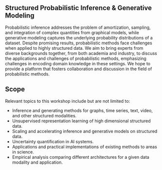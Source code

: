 ## Structured Probabilistic Inference & Generative Modeling

Probabilistic inference addresses the problem of amortization, sampling, and integration of complex quantities from graphical models, while generative modeling captures the underlying probability distributions of a dataset. Despite promising results, probabilistic methods face challenges when applied to highly structured data. We aim to bring experts from diverse backgrounds together, from both academia and industry, to discuss the applications and challenges of probabilistic methods, emphasizing challenges in encoding domain knowledge in these settings. We hope to provide a platform that fosters collaboration and discussion in the field of probabilistic methods.

## Scope

Relevant topics to this workshop include but are not limited to:

- Inference and generating methods for graphs, time series, text, video, and other structured modalities.
- Unsupervised representation learning of high dimensional structured data.
- Scaling and accelerating inference and generative models on structured data.
- Uncertainty quantification in AI systems.
- Applications and practical implementations of existing methods to areas in science.
- Empirical analysis comparing different architectures for a given data modality and application.
